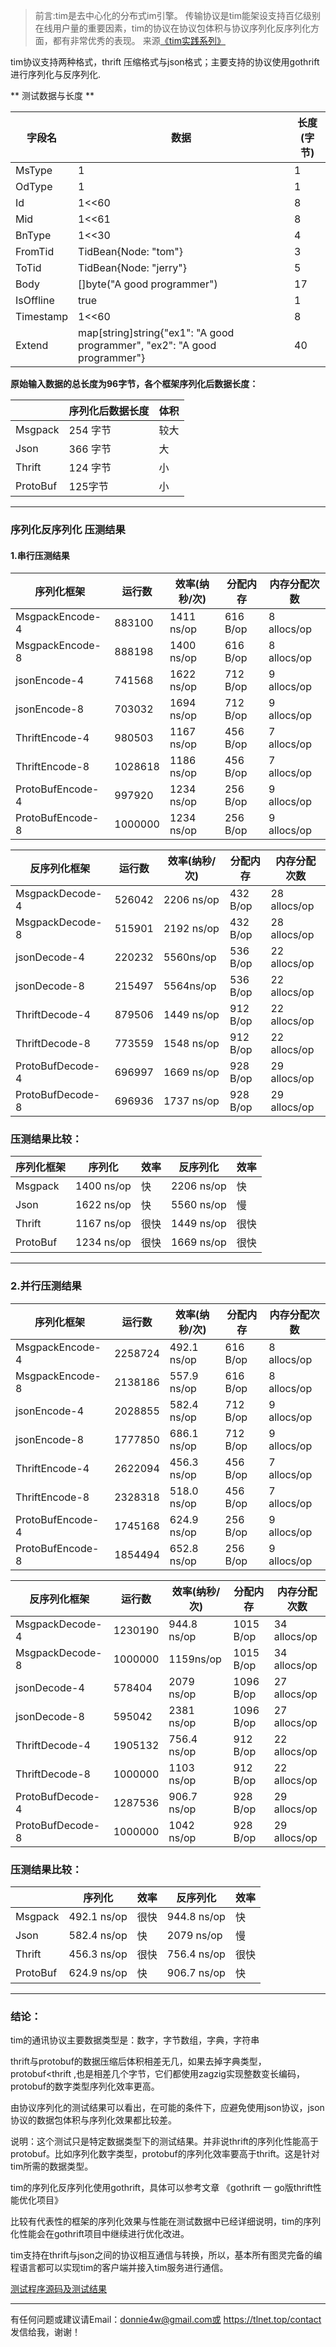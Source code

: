 > 前言:tim是去中心化的分布式im引擎。 传输协议是tim能架设支持百亿级别在线用户量的重要因素，tim的协议在协议包体积与协议序列化反序列化方面，都有非常优秀的表现。
> 来源[《tim实践系列》](https://github.com/donnie4w/Tim-Practical-Article)

tim协议支持两种格式，thrift 压缩格式与json格式；主要支持的协议使用gothrift进行序列化与反序列化.

** 测试数据与长度 **

| 字段名 | 数据 |长度(字节) |
| ----- | ----- |----- |
| MsType | 1 |1 |
| OdType| 1 |1 |
| Id | 1<<60 |8 |
| Mid | 1<<61 |8 |
| BnType | 1<<30 | 4 |
| FromTid | TidBean{Node: "tom"}|3|
| ToTid|TidBean{Node: "jerry"}|5 |
| Body | []byte("A good programmer")|17|
| IsOffline | true |1|
| Timestamp | 1<<60|8|
| Extend | map[string]string{"ex1": "A good programmer", "ex2": "A good programmer"}|40 |

**原始输入数据的总长度为96字节，各个框架序列化后数据长度：**

|  | 	序列化后数据长度|体积 |
| ----- | ----- |----- |
| Msgpack| 254 字节| 较大|
| Json    |	366 字节 |大 |
| Thrift  |	124 字节 |	小 |
|ProtoBuf |	125字节 | 	小|


----------
### 序列化反序列化 压测结果


#### 1.串行压测结果

| 序列化框架 | 运行数 | 效率(纳秒/次)	 | 分配内存 | 内存分配次数 |
| ----- | ----- |----- |----- |----- |
| MsgpackEncode-4 | 883100 |1411 ns/op | 616 B/op|8 allocs/op |
| MsgpackEncode-8 | 888198 |1400 ns/op | 616 B/op|8 allocs/op |
|  jsonEncode-4| 741568 |1622 ns/op |712 B/op |9 allocs/op |
|jsonEncode-8  |  703032|1694 ns/op |712 B/op |9 allocs/op |
| ThriftEncode-4 | 980503 |	1167 ns/op |456 B/op |7 allocs/op |
| ThriftEncode-8 | 1028618 |1186 ns/op |456 B/op |7 allocs/op |
| ProtoBufEncode-4 | 997920 | 	1234 ns/op|256 B/op |9 allocs/op |
|ProtoBufEncode-8  | 1000000 | 	1234 ns/op|256 B/op |9 allocs/op |

| 反序列化框架 | 运行数 | 效率(纳秒/次)	 | 分配内存 | 内存分配次数 |
| ----- | ----- |----- |----- |----- |
|MsgpackDecode-4 |526042 |2206 ns/op |432 B/op |28 allocs/op |
|MsgpackDecode-8 |515901 |2192 ns/op |432 B/op |28 allocs/op |
|jsonDecode-4 |220232 |	5560ns/op |536 B/op |22 allocs/op |
|jsonDecode-8 |215497 |5564ns/op |536 B/op |22 allocs/op |
|ThriftDecode-4 |879506 |1449 ns/op |912 B/op |22 allocs/op |
|ThriftDecode-8 |773559 |1548 ns/op |912 B/op |22 allocs/op |
|ProtoBufDecode-4 |696997 |1669 ns/op |928 B/op |29 allocs/op |
|ProtoBufDecode-8 |696936 |1737 ns/op |928 B/op |29 allocs/op |

### 压测结果比较：
| 序列化框架 |序列化 | 效率| 反序列化 | 效率|
| ----- | ----- |----- |----- |----- |
|Msgpack |1400 ns/op  |快 |2206 ns/op |快 |
|Json |1622 ns/op  |快 |5560 ns/op |	慢 |
|Thrift |1167 ns/op |很快 |1449 ns/op |很快 |
|ProtoBuf |1234 ns/op |很快 |	1669 ns/op |很快 |

----------
### 2.并行压测结果
| 序列化框架 | 运行数 | 效率(纳秒/次)	 | 分配内存 | 内存分配次数 |
| ----- | ----- |----- |----- |----- |
|MsgpackEncode-4  |2258724  |492.1 ns/op | 616 B/op|8 allocs/op |
|MsgpackEncode-8  |2138186  |557.9 ns/op |616 B/op |8 allocs/op |
|jsonEncode-4  |2028855  |582.4 ns/op |712 B/op |9 allocs/op |
|jsonEncode-8  |1777850  |686.1 ns/op |712 B/op |9 allocs/op |
|ThriftEncode-4  |2622094  |456.3 ns/op|456 B/op | 7 allocs/op|
|ThriftEncode-8  |2328318  |518.0 ns/op |456 B/op |7 allocs/op |
|ProtoBufEncode-4  |1745168  |624.9 ns/op |256 B/op |9 allocs/op |
|ProtoBufEncode-8  |1854494  |652.8 ns/op |256 B/op |9 allocs/op |


| 反序列化框架 | 运行数 | 效率(纳秒/次)	 | 分配内存 | 内存分配次数 |
| ----- | ----- |----- |----- |----- |
|MsgpackDecode-4  |1230190  |944.8 ns/op |1015 B/op |34 allocs/op |
|MsgpackDecode-8  |1000000  |1159ns/op |1015 B/op |34 allocs/op |
|jsonDecode-4  |578404 |2079  ns/op |1096  B/op |27 allocs/op |
|jsonDecode-8  |595042  |2381 ns/op |1096  B/op |27 allocs/op |
|ThriftDecode-4  |1905132  |756.4  ns/op |912  B/op |22 allocs/op |
|ThriftDecode-8  |1000000  |1103  ns/op |912  B/op |22 allocs/op |
|ProtoBufDecode-4  |1287536 |906.7  ns/op|928  B/op|29 allocs/op |
|ProtoBufDecode-8  |1000000 |1042 ns/op |928  B/op |29 allocs/op |

### 压测结果比较：
|  | 	序列化 | 效率	 | 反序列化| 效率 |
| ----- | ----- |----- |----- |----- |
| Msgpack | 492.1 ns/op  |很快 |944.8 ns/op |快 |
| Json | 582.4 ns/op   |快 |2079 ns/op| 慢|
| Thrift | 456.3 ns/op |很快 |756.4 ns/op |很快|
| ProtoBuf | 624.9 ns/op |快 |906.7 ns/op | 快|


----------
### **结论**：
tim的通讯协议主要数据类型是：数字，字节数组，字典，字符串

thrift与protobuf的数据压缩后体积相差无几，如果去掉字典类型，protobuf<thrift ,也是相差几个字节，它们都使用zagzig实现整数变长编码，protobuf的数字类型序列化效率更高。

由协议序列化的测试结果可以看出，在可能的条件下，应避免使用json协议，json协议的数据包体积与序列化效果都比较差。

说明：这个测试只是特定数据类型下的测试结果。并非说thrift的序列化性能高于protobuf。比如序列化数字类型，protobuf的序列化效率要高于thrift。这是针对tim所需的数据类型。

tim的序列化反序列化使用gothrift，具体可以参考文章 《gothrift 一 go版thrift性能优化项目》

比较有代表性的框架的序列化效果与性能在测试数据中已经详细说明，tim的序列化性能会在gothrift项目中继续进行优化改进。

tim支持在thrift与json之间的协议相互通信与转换，所以，基本所有图灵完备的编程语言都可以实现tim的客户端并接入tim服务进行通信。





[测试程序源码及测试结果](https://github.com/donnie4w/test/tree/main/timtest)

----------

有任何问题或建议请Email：donnie4w@gmail.com或 https://tlnet.top/contact  发信给我，谢谢！
